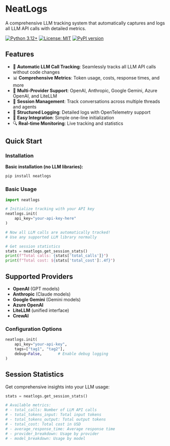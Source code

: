 # NeatLogs

A comprehensive LLM tracking system that automatically captures and logs all LLM API calls with detailed metrics.

[![Python 3.12+](https://img.shields.io/badge/python-3.12+-blue.svg)](https://www.python.org/downloads/)
[![License: MIT](https://img.shields.io/badge/License-MIT-yellow.svg)](https://opensource.org/licenses/MIT)
[![PyPI version](https://badge.fury.io/py/neatlogs.svg)](https://badge.fury.io/py/neatlogs)

## Features

- 🚀 **Automatic LLM Call Tracking**: Seamlessly tracks all LLM API calls without code changes
- 📊 **Comprehensive Metrics**: Token usage, costs, response times, and more
- 🔌 **Multi-Provider Support**: OpenAI, Anthropic, Google Gemini, Azure OpenAI, and LiteLLM
- 🧵 **Session Management**: Track conversations across multiple threads and agents
- 📝 **Structured Logging**: Detailed logs with OpenTelemetry support
- 🎯 **Easy Integration**: Simple one-line initialization
- 🔍 **Real-time Monitoring**: Live tracking and statistics

## Quick Start

### Installation

**Basic installation (no LLM libraries):**

```bash
pip install neatlogs
```

### Basic Usage

```python
import neatlogs

# Initialize tracking with your API key
neatlogs.init(
    api_key="your-api-key-here"
)

# Now all LLM calls are automatically tracked!
# Use any supported LLM library normally

# Get session statistics
stats = neatlogs.get_session_stats()
print(f"Total calls: {stats['total_calls']}")
print(f"Total cost: ${stats['total_cost']:.4f}")
```

## Supported Providers

- **OpenAI** (GPT models)
- **Anthropic** (Claude models)
- **Google Gemini** (Gemini models)
- **Azure OpenAI**
- **LiteLLM** (unified interface)
- **CrewAI**

### Configuration Options

```python
neatlogs.init(
    api_key="your-api-key",
    tags=["tag1", "tag2"],
    debug=False,       # Enable debug logging
)
```

## Session Statistics

Get comprehensive insights into your LLM usage:

```python
stats = neatlogs.get_session_stats()

# Available metrics:
# - total_calls: Number of LLM API calls
# - total_tokens_input: Total input tokens
# - total_tokens_output: Total output tokens
# - total_cost: Total cost in USD
# - average_response_time: Average response time
# - provider_breakdown: Usage by provider
# - model_breakdown: Usage by model
```

